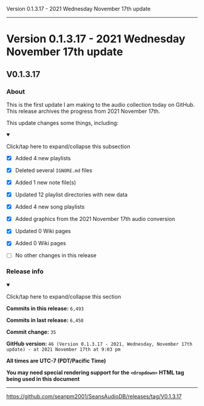 Version 0.1.3.17 - 2021 Wednesday November 17th update

***

# Version 0.1.3.17 - 2021 Wednesday November 17th update

## V0.1.3.17

### About

This is the first update I am making to the audio collection today on GitHub. This release archives the progress from 2021 November 17th.

This update changes some things, including:

<details open><summary><p>Click/tap here to expand/collapse this subsection</p></summary>

- [x] Added 4 new playlists

- [x] Deleted several `IGNORE.md` files

- [x] Added 1 new note file(s)

- [x] Updated 12 playlist directories with new data

- [x] Added 4 new song playlists

- [x] Added graphics from the 2021 November 17th audio conversion

- [x] Updated 0 Wiki pages

- [x] Added 0 Wiki pages

- [ ] No other changes in this release

</details>

### Release info

<details open><summary><p>Click/tap here to expand/collapse this section</p></summary>

**Commits in this release:** `6,493`

**Commits in last release:** `6,458`

**Commit change:** `35`

**GitHub version:** `46 (Version 0.1.3.17 - 2021, Wednesday, November 17th update) - at 2021 November 17th at 9:03 pm`

**All times are UTC-7 (PDT/Pacific Time)**

**You may need special rendering support for the `<dropdown>` HTML tag being used in this document**

</details>

***

https://github.com/seanpm2001/SeansAudioDB/releases/tag/V0.1.3.17

